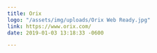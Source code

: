 ```yaml
---
title: Orix
logo: "/assets/img/uploads/Orix Web Ready.jpg"
link: https://www.orix.com/
date: 2019-01-03 13:18:33 -0600

---
```

